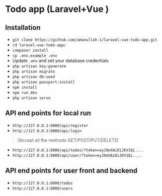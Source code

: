 
# Todo app (Laravel+Vue )


## Installation

- `git clone https://github.com/amanullah-1/laravel-vue-todo-app.git`
- `cd laravel-vue-todo-app/`
- `composer install`
- `cp .env.example .env`
- Update `.env` and set your database credentials
- `php artisan key:generate`
- `php artisan migrate`
- `php artisan db:seed`
- `php artisan passport:install`
- `npm install`
- `npm run dev`
- `php artisan serve`


## API end points for local run

- `http://127.0.0.1:8000/api/register`
- `http://127.0.0.1:8000/api/login`


>  (Accept all the methods GET/POST/PUT/DELETE)
- `http://127.0.0.1:8000/api/todos/?token=eyJ0eXAiOiJKV1Qi....`
- `http://127.0.0.1:8000/api/user/?token=eyJ0eXAiOiJKV1Qi....`


## API end points for user front and backend
- `http://127.0.0.1:8000/todos`
- `http://127.0.0.1:8000/users`

